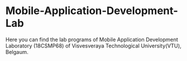 # Mobile-Application-Development-Lab
Here you can find the lab programs of Mobile Application Development Laboratory (18CSMP68) of Visvesveraya Technological University(VTU), Belgaum.

